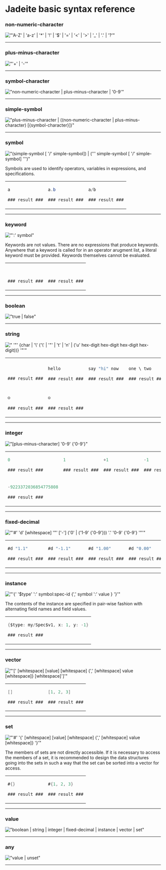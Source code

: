<!---
  This markdown file was generated. Do not edit.
  -->

# Jadeite basic syntax reference

### <a name="non-numeric-character"></a>non-numeric-character



!["'A-Z' | 'a-z' | '*' | '!' | '$' | '=' | '<' | '>' | '_' | '.' | '?'"](./halite-bnf-diagrams/basic-syntax/non-numeric-character-j.svg)

---
### <a name="plus-minus-character"></a>plus-minus-character



!["'+' | '-'"](./halite-bnf-diagrams/basic-syntax/plus-minus-character-j.svg)

---
### <a name="symbol-character"></a>symbol-character



!["non-numeric-character | plus-minus-character | '0-9'"](./halite-bnf-diagrams/basic-syntax/symbol-character-j.svg)

---
### <a name="simple-symbol"></a>simple-symbol



!["plus-minus-character | ((non-numeric-character | plus-minus-character) [{symbol-character}])"](./halite-bnf-diagrams/basic-syntax/simple-symbol-j.svg)

---
### <a name="symbol"></a>symbol



!["(simple-symbol [ '/' simple-symbol]) | ('’' simple-symbol [ '/' simple-symbol] '’')"](./halite-bnf-diagrams/basic-syntax/symbol-j.svg)

Symbols are used to identify operators, variables in expressions, and specifications.

<table><tr><td colspan="1">

```java
a

### result ###

```

</td><td colspan="1">

```java
a.b

### result ###

```

</td><td colspan="1">

```java
a/b

### result ###

```

</td></tr></table>

---
### <a name="keyword"></a>keyword



!["':' symbol"](./halite-bnf-diagrams/basic-syntax/keyword-j.svg)

Keywords are not values. There are no expressions that produce keywords. Anywhere that a keyword is called for in an operator arugment list, a literal keyword must be provided. Keywords themselves cannot be evaluated.

<table><tr><td colspan="1">

```java


### result ###

```

</td><td colspan="1">

```java


### result ###

```

</td></tr></table>

---
### <a name="boolean"></a>boolean



!["true | false"](./halite-bnf-diagrams/basic-syntax/boolean-j.svg)

---
### <a name="string"></a>string



![" '\"' {char | '\\' ('\\' | '\"' | 't' | 'n' | ('u' hex-digit hex-digit hex-digit hex-digit))} '\"'"](./halite-bnf-diagrams/basic-syntax/string-j.svg)

<table><tr><td colspan="1">

```java


### result ###

```

</td><td colspan="1">

```java
hello

### result ###

```

</td><td colspan="1">

```java
say "hi" now

### result ###

```

</td><td colspan="1">

```java
one \ two

### result ###

```

</td><td colspan="1">

```java
	


### result ###

```

</td></tr><tr><td colspan="1">

```java
☺

### result ###

```

</td><td colspan="1">

```java
☺

### result ###

```

</td></tr></table>

---
### <a name="integer"></a>integer



!["[plus-minus-character] '0-9' {'0-9'}"](./halite-bnf-diagrams/basic-syntax/integer-j.svg)

<table><tr><td colspan="1">

```java
0

### result ###

```

</td><td colspan="1">

```java
1

### result ###

```

</td><td colspan="1">

```java
+1

### result ###

```

</td><td colspan="1">

```java
-1

### result ###

```

</td><td colspan="1">

```java
9223372036854775807

### result ###

```

</td></tr><tr><td colspan="1">

```java
-9223372036854775808

### result ###

```

</td></tr></table>

---
### <a name="fixed-decimal"></a>fixed-decimal



!["'#' 'd' [whitespace] '\"' ['-'] ('0' | ('1-9' {'0-9'})) '.' '0-9' {'0-9'} '\"'"](./halite-bnf-diagrams/basic-syntax/fixed-decimal-j.svg)

<table><tr><td colspan="1">

```java
#d "1.1"

### result ###

```

</td><td colspan="1">

```java
#d "-1.1"

### result ###

```

</td><td colspan="1">

```java
#d "1.00"

### result ###

```

</td><td colspan="1">

```java
#d "0.00"

### result ###

```

</td></tr></table>

---
### <a name="instance"></a>instance



!["'{' '$type' ':' symbol:spec-id {',' symbol ':' value } '}'"](./halite-bnf-diagrams/basic-syntax/instance-j.svg)

The contents of the instance are specified in pair-wise fashion with alternating field names and field values.

<table><tr><td colspan="2">

```java
{$type: my/Spec$v1, x: 1, y: -1}

### result ###

```

</td></tr></table>

---
### <a name="vector"></a>vector



!["'[' [whitespace] [value] [whitespace] {',' [whitespace] value [whitespace]} [whitespace]']'"](./halite-bnf-diagrams/basic-syntax/vector-j.svg)

<table><tr><td colspan="1">

```java
[]

### result ###

```

</td><td colspan="1">

```java
[1, 2, 3]

### result ###

```

</td></tr></table>

---
### <a name="set"></a>set



!["'#' '{' [whitespace] [value] [whitespace] {',' [whitespace] value [whitespace]} '}'"](./halite-bnf-diagrams/basic-syntax/set-j.svg)

The members of sets are not directly accessible. If it is necessary to access the members of a set, it is recommended to design the data structures going into the sets in such a way that the set can be sorted into a vector for access.

<table><tr><td colspan="1">

```java
#{}

### result ###

```

</td><td colspan="1">

```java
#{1, 2, 3}

### result ###

```

</td></tr></table>

---
### <a name="value"></a>value



!["boolean | string | integer | fixed-decimal | instance | vector | set"](./halite-bnf-diagrams/basic-syntax/value-j.svg)

---
### <a name="any"></a>any



!["value | unset"](./halite-bnf-diagrams/basic-syntax/any-j.svg)

---
